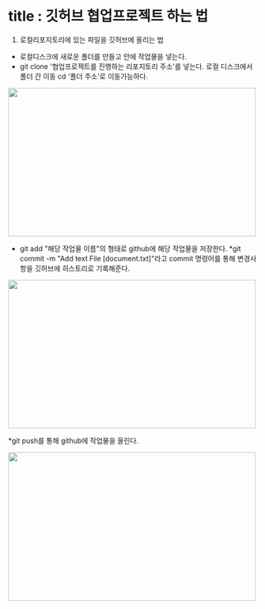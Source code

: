#  title : 깃허브 협업프로젝트 하는 법


1. 로컬리포지토리에 있는 파일을 깃허브에 올리는 법

* 로컬디스크에 새로운 폴더를 만들고 안에 작업물을 넣는다.
* git clone '협업프로젝트를 진행하는 리포지토리 주소'를 넣는다.
로컬 디스크에서 폴더 간 이동 cd '폴더 주소'로 이동가능하다.

<img src="https://github.com/user-attachments/assets/4e86776a-178f-4687-ab07-458f10e2f48b" width="500" height="300">

* git add "해당 작업물 이름"의 형태로 github에 해당 작업물을 저장한다.
*git commit -m "Add text File [document.txt]"라고 commit 명령어를 통해 변경사항을 깃허브에 히스토리로 기록해준다.

<img src="https://github.com/user-attachments/assets/2494d5bb-b8ee-45ce-b316-f973e2b42793" width="500" height="300">

*git push를 통해 github에 작업물을 올린다.

<img src="https://github.com/user-attachments/assets/c94d2707-05e4-46d5-bf66-7953fe3809db" width="500" height="300">




